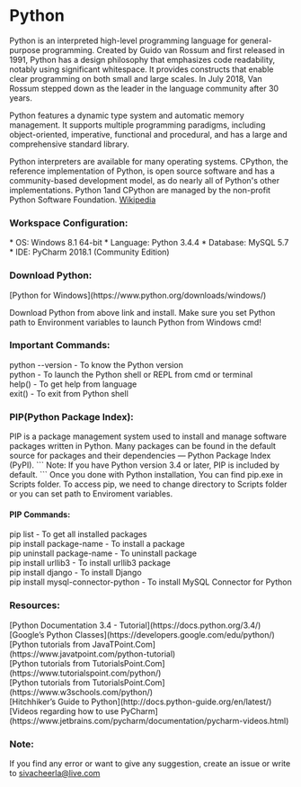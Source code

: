 # Python
Python is an interpreted high-level programming language for general-purpose programming. Created by Guido van Rossum and first released in 1991, Python has a design philosophy that emphasizes code readability, notably using significant whitespace. It provides constructs that enable clear programming on both small and large scales. In July 2018, Van Rossum stepped down as the leader in the language community after 30 years.

Python features a dynamic type system and automatic memory management. It supports multiple programming paradigms, including object-oriented, imperative, functional and procedural, and has a large and comprehensive standard library.

Python interpreters are available for many operating systems. CPython, the reference implementation of Python, is open source software and has a community-based development model, as do nearly all of Python's other implementations. Python 1and CPython are managed by the non-profit Python Software Foundation. [Wikipedia](https://en.wikipedia.org/wiki/Python_(programming_language))

<h3>Workspace Configuration:</h3>
* OS: Windows 8.1 64-bit
* Language: Python 3.4.4
* Database: MySQL 5.7
* IDE: PyCharm 2018.1 (Community Edition)

<h3>Download Python:</h3>
[Python for Windows](https://www.python.org/downloads/windows/)

Download Python from above link and install. Make sure you set Python path to Environment variables to launch Python from Windows cmd!

<h3>Important Commands:</h3>
python --version - To know the Python version<br />
python  - To launch the Python shell or REPL from cmd or terminal<br />
help() - To get help from language<br />
exit() - To exit from Python shell

<h3>PIP(Python Package Index):</h3>
PIP is a package management system used to install and manage software packages written in Python. Many packages can be found in the default source for packages and their dependencies — Python Package Index (PyPI).
```
Note: If you have Python version 3.4 or later, PIP is included by default.
```
Once you done with Python installation, You can find pip.exe in Scripts folder. To access pip, we need to change directory to Scripts folder or you can set path to Enviroment variables.

#### PIP Commands:
pip list - To get all installed packages<br />
pip install package-name - To install a package<br />
pip uninstall package-name - To uninstall package<br />
pip install urllib3 - To install urllib3 package<br />
pip install django - To install Django<br />
pip install mysql-connector-python - To install MySQL Connector for Python

<h3>Resources:</h3>
[Python Documentation 3.4 - Tutorial](https://docs.python.org/3.4/) <br />
[Google’s Python Classes](https://developers.google.com/edu/python/) <br />
[Python tutorials from JavaTPoint.Com](https://www.javatpoint.com/python-tutorial) <br />
[Python tutorials from TutorialsPoint.Com](https://www.tutorialspoint.com/python/) <br />
[Python tutorials from TutorialsPoint.Com](https://www.w3schools.com/python/) <br />
[Hitchhiker’s Guide to Python](http://docs.python-guide.org/en/latest/) <br />
[Videos regarding how to use PyCharm](https://www.jetbrains.com/pycharm/documentation/pycharm-videos.html)

### Note:
If you find any error or want to give any suggestion, create an issue or write to sivacheerla@live.com